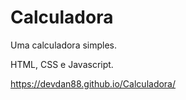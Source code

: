 # Calculadora
Uma calculadora simples.

HTML, CSS e Javascript.

https://devdan88.github.io/Calculadora/
